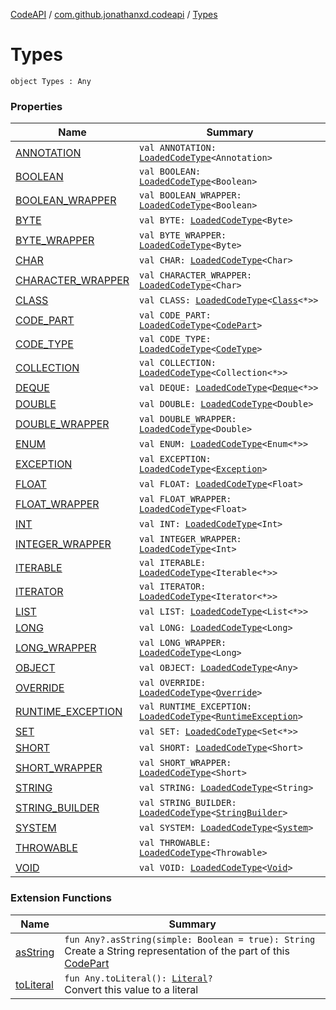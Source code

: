 [CodeAPI](../../index.md) / [com.github.jonathanxd.codeapi](../index.md) / [Types](.)

# Types

`object Types : Any`

### Properties

| Name | Summary |
|---|---|
| [ANNOTATION](-a-n-n-o-t-a-t-i-o-n.md) | `val ANNOTATION: `[`LoadedCodeType`](../../com.github.jonathanxd.codeapi.type/-loaded-code-type/index.md)`<Annotation>` |
| [BOOLEAN](-b-o-o-l-e-a-n.md) | `val BOOLEAN: `[`LoadedCodeType`](../../com.github.jonathanxd.codeapi.type/-loaded-code-type/index.md)`<Boolean>` |
| [BOOLEAN_WRAPPER](-b-o-o-l-e-a-n_-w-r-a-p-p-e-r.md) | `val BOOLEAN_WRAPPER: `[`LoadedCodeType`](../../com.github.jonathanxd.codeapi.type/-loaded-code-type/index.md)`<Boolean>` |
| [BYTE](-b-y-t-e.md) | `val BYTE: `[`LoadedCodeType`](../../com.github.jonathanxd.codeapi.type/-loaded-code-type/index.md)`<Byte>` |
| [BYTE_WRAPPER](-b-y-t-e_-w-r-a-p-p-e-r.md) | `val BYTE_WRAPPER: `[`LoadedCodeType`](../../com.github.jonathanxd.codeapi.type/-loaded-code-type/index.md)`<Byte>` |
| [CHAR](-c-h-a-r.md) | `val CHAR: `[`LoadedCodeType`](../../com.github.jonathanxd.codeapi.type/-loaded-code-type/index.md)`<Char>` |
| [CHARACTER_WRAPPER](-c-h-a-r-a-c-t-e-r_-w-r-a-p-p-e-r.md) | `val CHARACTER_WRAPPER: `[`LoadedCodeType`](../../com.github.jonathanxd.codeapi.type/-loaded-code-type/index.md)`<Char>` |
| [CLASS](-c-l-a-s-s.md) | `val CLASS: `[`LoadedCodeType`](../../com.github.jonathanxd.codeapi.type/-loaded-code-type/index.md)`<`[`Class`](http://docs.oracle.com/javase/6/docs/api/java/lang/Class.html)`<*>>` |
| [CODE_PART](-c-o-d-e_-p-a-r-t.md) | `val CODE_PART: `[`LoadedCodeType`](../../com.github.jonathanxd.codeapi.type/-loaded-code-type/index.md)`<`[`CodePart`](../-code-part/index.md)`>` |
| [CODE_TYPE](-c-o-d-e_-t-y-p-e.md) | `val CODE_TYPE: `[`LoadedCodeType`](../../com.github.jonathanxd.codeapi.type/-loaded-code-type/index.md)`<`[`CodeType`](../../com.github.jonathanxd.codeapi.type/-code-type/index.md)`>` |
| [COLLECTION](-c-o-l-l-e-c-t-i-o-n.md) | `val COLLECTION: `[`LoadedCodeType`](../../com.github.jonathanxd.codeapi.type/-loaded-code-type/index.md)`<Collection<*>>` |
| [DEQUE](-d-e-q-u-e.md) | `val DEQUE: `[`LoadedCodeType`](../../com.github.jonathanxd.codeapi.type/-loaded-code-type/index.md)`<`[`Deque`](http://docs.oracle.com/javase/6/docs/api/java/util/Deque.html)`<*>>` |
| [DOUBLE](-d-o-u-b-l-e.md) | `val DOUBLE: `[`LoadedCodeType`](../../com.github.jonathanxd.codeapi.type/-loaded-code-type/index.md)`<Double>` |
| [DOUBLE_WRAPPER](-d-o-u-b-l-e_-w-r-a-p-p-e-r.md) | `val DOUBLE_WRAPPER: `[`LoadedCodeType`](../../com.github.jonathanxd.codeapi.type/-loaded-code-type/index.md)`<Double>` |
| [ENUM](-e-n-u-m.md) | `val ENUM: `[`LoadedCodeType`](../../com.github.jonathanxd.codeapi.type/-loaded-code-type/index.md)`<Enum<*>>` |
| [EXCEPTION](-e-x-c-e-p-t-i-o-n.md) | `val EXCEPTION: `[`LoadedCodeType`](../../com.github.jonathanxd.codeapi.type/-loaded-code-type/index.md)`<`[`Exception`](http://docs.oracle.com/javase/6/docs/api/java/lang/Exception.html)`>` |
| [FLOAT](-f-l-o-a-t.md) | `val FLOAT: `[`LoadedCodeType`](../../com.github.jonathanxd.codeapi.type/-loaded-code-type/index.md)`<Float>` |
| [FLOAT_WRAPPER](-f-l-o-a-t_-w-r-a-p-p-e-r.md) | `val FLOAT_WRAPPER: `[`LoadedCodeType`](../../com.github.jonathanxd.codeapi.type/-loaded-code-type/index.md)`<Float>` |
| [INT](-i-n-t.md) | `val INT: `[`LoadedCodeType`](../../com.github.jonathanxd.codeapi.type/-loaded-code-type/index.md)`<Int>` |
| [INTEGER_WRAPPER](-i-n-t-e-g-e-r_-w-r-a-p-p-e-r.md) | `val INTEGER_WRAPPER: `[`LoadedCodeType`](../../com.github.jonathanxd.codeapi.type/-loaded-code-type/index.md)`<Int>` |
| [ITERABLE](-i-t-e-r-a-b-l-e.md) | `val ITERABLE: `[`LoadedCodeType`](../../com.github.jonathanxd.codeapi.type/-loaded-code-type/index.md)`<Iterable<*>>` |
| [ITERATOR](-i-t-e-r-a-t-o-r.md) | `val ITERATOR: `[`LoadedCodeType`](../../com.github.jonathanxd.codeapi.type/-loaded-code-type/index.md)`<Iterator<*>>` |
| [LIST](-l-i-s-t.md) | `val LIST: `[`LoadedCodeType`](../../com.github.jonathanxd.codeapi.type/-loaded-code-type/index.md)`<List<*>>` |
| [LONG](-l-o-n-g.md) | `val LONG: `[`LoadedCodeType`](../../com.github.jonathanxd.codeapi.type/-loaded-code-type/index.md)`<Long>` |
| [LONG_WRAPPER](-l-o-n-g_-w-r-a-p-p-e-r.md) | `val LONG_WRAPPER: `[`LoadedCodeType`](../../com.github.jonathanxd.codeapi.type/-loaded-code-type/index.md)`<Long>` |
| [OBJECT](-o-b-j-e-c-t.md) | `val OBJECT: `[`LoadedCodeType`](../../com.github.jonathanxd.codeapi.type/-loaded-code-type/index.md)`<Any>` |
| [OVERRIDE](-o-v-e-r-r-i-d-e.md) | `val OVERRIDE: `[`LoadedCodeType`](../../com.github.jonathanxd.codeapi.type/-loaded-code-type/index.md)`<`[`Override`](http://docs.oracle.com/javase/6/docs/api/java/lang/Override.html)`>` |
| [RUNTIME_EXCEPTION](-r-u-n-t-i-m-e_-e-x-c-e-p-t-i-o-n.md) | `val RUNTIME_EXCEPTION: `[`LoadedCodeType`](../../com.github.jonathanxd.codeapi.type/-loaded-code-type/index.md)`<`[`RuntimeException`](http://docs.oracle.com/javase/6/docs/api/java/lang/RuntimeException.html)`>` |
| [SET](-s-e-t.md) | `val SET: `[`LoadedCodeType`](../../com.github.jonathanxd.codeapi.type/-loaded-code-type/index.md)`<Set<*>>` |
| [SHORT](-s-h-o-r-t.md) | `val SHORT: `[`LoadedCodeType`](../../com.github.jonathanxd.codeapi.type/-loaded-code-type/index.md)`<Short>` |
| [SHORT_WRAPPER](-s-h-o-r-t_-w-r-a-p-p-e-r.md) | `val SHORT_WRAPPER: `[`LoadedCodeType`](../../com.github.jonathanxd.codeapi.type/-loaded-code-type/index.md)`<Short>` |
| [STRING](-s-t-r-i-n-g.md) | `val STRING: `[`LoadedCodeType`](../../com.github.jonathanxd.codeapi.type/-loaded-code-type/index.md)`<String>` |
| [STRING_BUILDER](-s-t-r-i-n-g_-b-u-i-l-d-e-r.md) | `val STRING_BUILDER: `[`LoadedCodeType`](../../com.github.jonathanxd.codeapi.type/-loaded-code-type/index.md)`<`[`StringBuilder`](http://docs.oracle.com/javase/6/docs/api/java/lang/StringBuilder.html)`>` |
| [SYSTEM](-s-y-s-t-e-m.md) | `val SYSTEM: `[`LoadedCodeType`](../../com.github.jonathanxd.codeapi.type/-loaded-code-type/index.md)`<`[`System`](http://docs.oracle.com/javase/6/docs/api/java/lang/System.html)`>` |
| [THROWABLE](-t-h-r-o-w-a-b-l-e.md) | `val THROWABLE: `[`LoadedCodeType`](../../com.github.jonathanxd.codeapi.type/-loaded-code-type/index.md)`<Throwable>` |
| [VOID](-v-o-i-d.md) | `val VOID: `[`LoadedCodeType`](../../com.github.jonathanxd.codeapi.type/-loaded-code-type/index.md)`<`[`Void`](http://docs.oracle.com/javase/6/docs/api/java/lang/Void.html)`>` |

### Extension Functions

| Name | Summary |
|---|---|
| [asString](../../com.github.jonathanxd.codeapi.util/kotlin.-any/as-string.md) | `fun Any?.asString(simple: Boolean = true): String`<br>Create a String representation of the part of this [CodePart](../-code-part/index.md) |
| [toLiteral](../../com.github.jonathanxd.codeapi.util.conversion/kotlin.-any/to-literal.md) | `fun Any.toLiteral(): `[`Literal`](../../com.github.jonathanxd.codeapi.literal/-literal/index.md)`?`<br>Convert this value to a literal |
